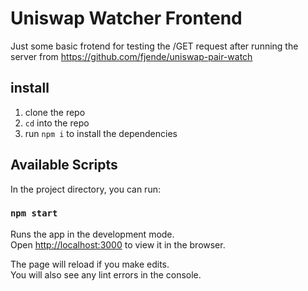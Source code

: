 # Uniswap Watcher Frontend

Just some basic frotend for testing the /GET request after running the server from https://github.com/fjende/uniswap-pair-watch

## install

1. clone the repo
2. `cd` into the repo
3. run `npm i` to install the dependencies 

## Available Scripts

In the project directory, you can run:

### `npm start`

Runs the app in the development mode.\
Open [http://localhost:3000](http://localhost:3000) to view it in the browser.

The page will reload if you make edits.\
You will also see any lint errors in the console.

